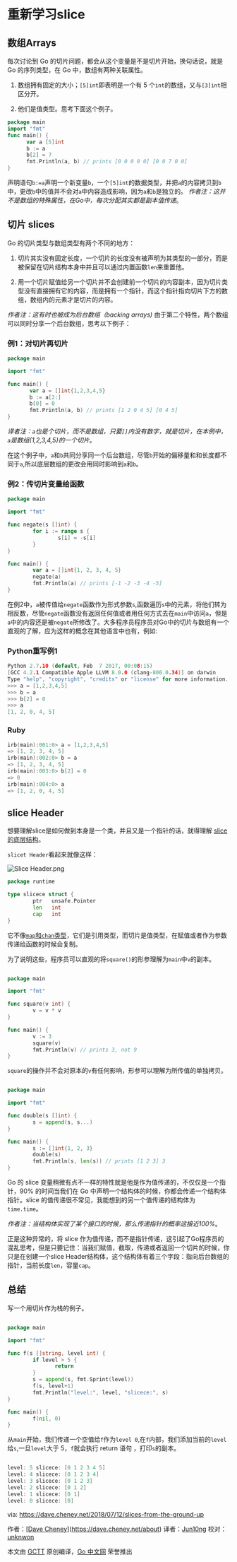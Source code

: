 # 重新学习slice

## 数组Arrays

每次讨论到 Go 的切片问题，都会从这个变量是不是切片开始，换句话说，就是 Go 的序列类型，在 Go 中，数组有两种关联属性。

1. 数组拥有固定的大小；`[5]int`即表明是一个有 5 个`int`的数组，又与`[3]int`相区分开。

2. 他们是值类型。思考下面这个例子。

```go
package main
import "fmt"
func main() {
      var a [5]int
      b := a
      b[2] = 7
      fmt.Println(a, b) // prints [0 0 0 0 0] [0 0 7 0 0]
}
```

声明语句`b:=a`声明一个新变量`b`，一个`[5]int`的数据类型，并把`a`的内容拷贝到`b`中，更改`b`中的值并不会对`a`中内容造成影响，因为`a`和`b`是独立的。
*作者注：这并不是数组的特殊属性，在Go中，每次分配其实都是副本值传递*。

## 切片 slices

Go 的切片类型与数组类型有两个不同的地方：
1. 切片其实没有固定长度，一个切片的长度没有被声明为其类型的一部分，而是被保留在切片结构本身中并且可以通过内置函数`len`来重置他。

2. 用一个切片赋值给另一个切片并不会创建前一个切片的内容副本，因为切片类型没有直接拥有它的内容，而是拥有一个指针，而这个指针指向切片下方的数组，数组内的元素才是切片的内容。

*作者注：这有时也被成为后台数组（backing arrays)*
由于第二个特性，两个数组可以同时分享一个后台数组，思考以下例子：

### 例1：对切片再切片

 ```go
package main

import "fmt"

func main() {
        var a = []int{1,2,3,4,5}
        b := a[2:]
        b[0] = 0
        fmt.Println(a, b) // prints [1 2 0 4 5] [0 4 5]
}
 ```

*译者注：`a`也是个切片，而不是数组，只要`[]`内没有数字，就是切片，在本例中，`a`是数组{1,2,3,4,5}的一个切片*。

在这个例子中，`a`和`b`共同分享同一个后台数组，尽管`b`开始的偏移量和和长度都不同于`a`,所以底层数组的更改会用同时影响到`a`和`b`。

### 例2：传切片变量给函数

```go
package main

import "fmt"

func negate(s []int) {
        for i := range s {
                s[i] = -s[i]
        }
}

func main() {
        var a = []int{1, 2, 3, 4, 5}
        negate(a)
        fmt.Println(a) // prints [-1 -2 -3 -4 -5]
}
```

在例2中，`a`被传值给`negate`函数作为形式参数`s`,函数遍历`s`中的元素，将他们转为相反数，尽管`negate`函数没有返回任何值或者用任何方式去在`main`中访问`a`，但是`a`中的内容还是被`negate`所修改了。大多程序员程序员对Go中的切片与数组有一个直观的了解，应为这样的概念在其他语言中也有，例如:

### Python重写例1

```go
Python 2.7.10 (default, Feb  7 2017, 00:08:15)
[GCC 4.2.1 Compatible Apple LLVM 8.0.0 (clang-800.0.34)] on darwin
Type "help", "copyright", "credits" or "license" for more information.
>>> a = [1,2,3,4,5]
>>> b = a
>>> b[2] = 0
>>> a
[1, 2, 0, 4, 5]

```

### Ruby

```go
irb(main):001:0> a = [1,2,3,4,5]
=> [1, 2, 3, 4, 5]
irb(main):002:0> b = a
=> [1, 2, 3, 4, 5]
irb(main):003:0> b[2] = 0
=> 0
irb(main):004:0> a
=> [1, 2, 0, 4, 5]
```

## slice Header

想要理解slice是如何做到本身是一个类，并且又是一个指针的话，就得理解  [slice 的底层结构](https://golang.org/pkg/reflect/#sliceHeader)。

`slicet Header`看起来就像这样：

![Slice Header.png](https://github.com/Jun10ng/go_blog_translation/blob/master/Dave%E5%8D%9A%E5%AE%A2%E7%BF%BB%E8%AF%91/%E4%BB%8E%E5%A4%B4%E5%BC%80%E5%A7%8BSlice/Slice%20Header.png?raw=true)

```go
package runtime

type slicece struct {
        ptr   unsafe.Pointer
        len   int
        cap   int
}
```

它不像[`map`和`chan`类型](https://dave.cheney.net/2017/04/30/if-a-map-isnt-a-reference-variable-what-is-it)，它们是引用类型，而切片是值类型，在赋值或者作为参数传递给函数的时候会复制。

为了说明这些，程序员可以直观的将`square()`的形参理解为`main`中`v`的副本。

```go

package main

import "fmt"

func square(v int) {
        v = v * v
}

func main() {
        v := 3
        square(v)
        fmt.Println(v) // prints 3, not 9
}
```

`square`的操作并不会对原本的`v`有任何影响，形参可以理解为所传值的单独拷贝。

```go

package main

import "fmt"

func double(s []int) {
        s = append(s, s...)
}

func main() {
        s := []int{1, 2, 3}
        double(s)
        fmt.Println(s, len(s)) // prints [1 2 3] 3
}
```

Go 的 slice 变量稍微有点不一样的特性就是他是作为值传递的，不仅仅是一个指针，90% 的时间当我们在 Go 中声明一个结构体的时候，你都会传递一个结构体指针。slice 的值传递很不常见，我能想到的另一个值传递的结构体为`time.time`。

*作者注：当结构体实现了某个接口的时候，那么传递指针的概率这接近100%*。

正是这种异常的，将 slice 作为值传递，而不是指针传递，这引起了Go程序员的混乱思考，但是只要记住：当我们赋值，截取，传递或者返回一个切片的时候，你只是在创建一个slice Header结构体，这个结构体有着三个字段：指向后台数组的指针，当前长度`len`，容量`cap`。

## 总结

写一个用切片作为栈的例子。

```go

package main

import "fmt"

func f(s []string, level int) {
        if level > 5 {
               return
        }
        s = append(s, fmt.Sprint(level))
        f(s, level+1)
        fmt.Println("level:", level, "slicece:", s)
}

func main() {
        f(nil, 0)
}
```

从`main`开始，我们传递一个空值给`f`作为`level 0`,在`f`内部，我们添加当前的`level` 给`s`,一旦`level`大于 5，`f`就会执行 return 语句 ，打印`s`的副本。

```go

level: 5 slicece: [0 1 2 3 4 5]
level: 4 slicece: [0 1 2 3 4]
level: 3 slicece: [0 1 2 3]
level: 2 slicece: [0 1 2]
level: 1 slicece: [0 1]
level: 0 slicece: [0]
```

via: https://dave.cheney.net/2018/07/12/slices-from-the-ground-up

作者：[[Dave Cheney](https://dave.cheney.net/)](https://dave.cheney.net/about)
译者：[Jun10ng](https://github.com/Jun10ng)
校对：[unknwon](https://github.com/unknwon)

本文由 [GCTT](https://github.com/studygolang/GCTT) 原创编译，[Go 中文网](https://studygolang.com/) 荣誉推出